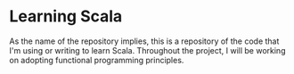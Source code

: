 # Learning Scala
As the name of the repository implies, this is a repository of the code that I'm using or writing to learn Scala. Throughout the project, I will be working on adopting functional programming principles.
